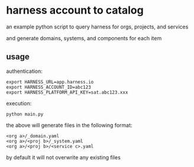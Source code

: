 # harness account to catalog

an example python script to query harness for orgs, projects, and services

and generate domains, systems, and components for each item

## usage

authentication:

```
export HARNESS_URL=app.harness.io
export HARNESS_ACCOUNT_ID=abc123
export HARNESS_PLATFORM_API_KEY=sat.abc123.xxx
```

execution:

```
python main.py
```

the above will generate files in the following format:

```
<org a>/_domain.yaml
<org a>/<proj b>/_system.yaml
<org a>/<proj b>/<service c>.yaml
```

by default it will not overwrite any existing files
